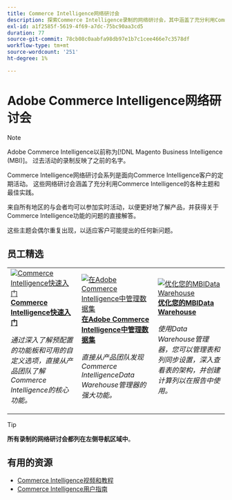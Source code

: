 ```yaml
---
title: Commerce Intelligence网络研讨会
description: 探索Commerce Intelligence录制的网络研讨会，其中涵盖了充分利用Commerce Intelligence的各种主题和最佳实践。
exl-id: a1f2585f-5619-4f69-a7dc-75bc90aa3cd5
duration: 77
source-git-commit: 78cb08c0aabfa98db97e1b7c1cee466e7c3578df
workflow-type: tm+mt
source-wordcount: '251'
ht-degree: 1%

---
```


# Adobe Commerce Intelligence网络研讨会

>[!NOTE]
>
>Adobe Commerce Intelligence以前称为[!DNL Magento Business Intelligence (MBI)]。 过去活动的录制反映了之前的名字。

Commerce Intelligence网络研讨会系列是面向Commerce Intelligence客户的定期活动。 这些网络研讨会涵盖了充分利用Commerce Intelligence的各种主题和最佳实践。

来自所有地区的与会者均可以参加实时活动，以便更好地了解产品，并获得关于Commerce Intelligence功能的问题的直接解答。

这些主题会偶尔重复出现，以适应客户可能提出的任何新问题。

## 员工精选

<table>
<tr>
  <td>
    <a href="https://experienceleague.adobe.com/docs/events/commerce-intelligence-webinar-recordings/2023/getting-started.html?lang=zh-Hans">
      <img alt="Commerce Intelligence快速入门" src="https://video.tv.adobe.com/v/3425736?format=jpeg" />
    </a>
     <div>
      <a href="https://experienceleague.adobe.com/docs/events/commerce-intelligence-webinar-recordings/2023/getting-started.html?lang=zh-Hans">
        <strong>Commerce Intelligence快速入门</strong>
      </a>
    </div>
    <p>
    <em>通过深入了解预配置的功能板和可用的自定义选项，直接从产品团队了解Commerce Intelligence的核心功能。</em>
    <p>
  </td>
  <td>
    <a href="https://experienceleague.adobe.com/docs/events/commerce-intelligence-webinar-recordings/2024/manage-data-sets-adobe-commerce.html?lang=zh-Hans">
      <img alt="在Adobe Commerce Intelligence中管理数据集" src="https://video.tv.adobe.com/v/3427547?format=jpeg" />
    </a>
     <div>
      <a href="https://experienceleague.adobe.com/docs/events/commerce-intelligence-webinar-recordings/2024/manage-data-sets-adobe-commerce.html?lang=zh-Hans">
        <strong>在Adobe Commerce Intelligence中管理数据集</strong>
      </a>
    </div>
    <p>
    <em>直接从产品团队发现Commerce IntelligenceData Warehouse管理器的强大功能。</em>
    <p>
  </td>
   <td>
    <a href="https://experienceleague.adobe.com/docs/events/commerce-intelligence-webinar-recordings/2021/optimize-data-warehouse.html?lang=zh-Hans">
      <img alt="优化您的MBIData Warehouse" src="https://video.tv.adobe.com/v/342562?format=jpeg" />
    </a>
     <div>
      <a href="https://experienceleague.adobe.com/docs/events/commerce-intelligence-webinar-recordings/2021/optimize-data-warehouse.html?lang=zh-Hans">
        <strong>优化您的MBIData Warehouse</strong>
      </a>
    </div>
    <p>
    <em>使用Data Warehouse管理器，您可以管理表和列同步设置，深入查看表的架构，并创建计算列以在报告中使用。</em>
    <p>
  </td>
</tr>
</table>

>[!TIP]
>
>**所有录制的网络研讨会都列在左侧导航区域中**。

## 有用的资源

- [Commerce Intelligence视频和教程](https://experienceleague.adobe.com/docs/commerce-learn/tutorials/mbi/filter-sets.html?lang=zh-Hans)
- [Commerce Intelligence用户指南](https://experienceleague.adobe.com/docs/commerce-business-intelligence/mbi/guide-overview.html?lang=zh-Hans)
